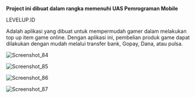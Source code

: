 ******Project ini dibuat dalam rangka memenuhi UAS Pemrograman Mobile******


LEVELUP.ID

Adalah aplikasi yang dibuat untuk mempermudah gamer dalam melakukan top up item game online. Dengan aplikasi ini, pembelian produk game dapat dilakukan dengan mudah melalui transfer bank, Gopay, Dana, atau pulsa.

![Screenshot_84](https://github.com/Irfan-bot/ProjectUTS/assets/56944673/4d5cccc7-eb79-4c25-a36c-f84ef0dbacde)

![Screenshot_85](https://github.com/Irfan-bot/ProjectUTS/assets/56944673/47ab2e83-91e1-436c-b2eb-1cc377993808)

![Screenshot_86](https://github.com/Irfan-bot/ProjectUTS/assets/56944673/931562cc-ea29-4f2d-a6e0-8296afc37e9e)

![Screenshot_87](https://github.com/Irfan-bot/ProjectUTS/assets/56944673/499721e0-e1d6-4d9a-9063-a6dacef611ed)
